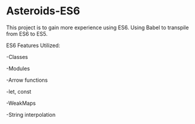 # Asteroids-ES6

This project is to gain more experience using ES6. Using Babel to transpile from ES6 to ES5.

ES6 Features Utilized:

-Classes

-Modules

-Arrow functions

-let, const

-WeakMaps

-String interpolation
